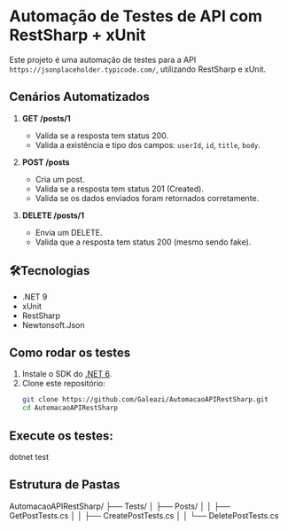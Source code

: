 # Automação de Testes de API com RestSharp + xUnit

Este projeto é uma automação de testes para a API `https://jsonplaceholder.typicode.com/`, utilizando RestSharp e xUnit.

## Cenários Automatizados

1. **GET /posts/1**
   - Valida se a resposta tem status 200.
   - Valida a existência e tipo dos campos: `userId`, `id`, `title`, `body`.

2. **POST /posts**
   - Cria um post.
   - Valida se a resposta tem status 201 (Created).
   - Valida se os dados enviados foram retornados corretamente.

3. **DELETE /posts/1**
   - Envia um DELETE.
   - Valida que a resposta tem status 200 (mesmo sendo fake).

## 🛠Tecnologias

- .NET 9
- xUnit
- RestSharp
- Newtonsoft.Json

## Como rodar os testes

1. Instale o SDK do [.NET 6](https://dotnet.microsoft.com/download).
2. Clone este repositório:
   ```bash
   git clone https://github.com/Galeazi/AutomacaoAPIRestSharp.git
   cd AutomacaoAPIRestSharp
   
## Execute os testes:
dotnet test

## Estrutura de Pastas
AutomacaoAPIRestSharp/
├── Tests/
│   ├── Posts/
│   │   ├── GetPostTests.cs
│   │   ├── CreatePostTests.cs
│   │   └── DeletePostTests.cs

